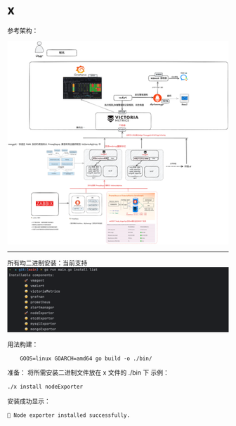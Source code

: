 # x
参考架构：

![无标题-2024-03-09-1950](./images/README/无标题-2024-03-09-1950.png)

---

所有均二进制安装：当前支持
 ![image-20240314214034634](./images/README/image-20240314214034634.png)

用法构建：

```
    GOOS=linux GOARCH=amd64 go build -o ./bin/
```

准备： 将所需安装二进制文件放在 x 文件的 ./bin 下
示例：

```sh
./x install nodeExporter
```
安装成功显示：
```azure
🎉 Node exporter installed successfully.
```